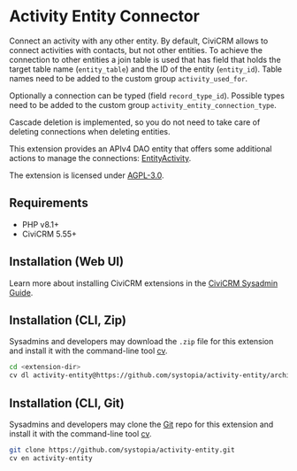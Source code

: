 # Activity Entity Connector

Connect an activity with any other entity. By default, CiviCRM allows to connect
activities with contacts, but not other entities. To achieve the connection to
other entities a join table is used that has field that holds the target table
name (`entity_table`) and the ID of the entity (`entity_id`). Table names need
to be added to the custom group `activity_used_for`.

Optionally a connection can be typed (field `record_type_id`). Possible types
need to be added to the custom group `activity_entity_connection_type`.

Cascade deletion is implemented, so you do not need to take care of deleting
connections when deleting entities.

This extension provides an APIv4 DAO entity that offers some additional actions
to manage the connections:
[EntityActivity](Civi/Api4/EntityActivity.php).

The extension is licensed under [AGPL-3.0](LICENSE.txt).

## Requirements

* PHP v8.1+
* CiviCRM 5.55+

## Installation (Web UI)

Learn more about installing CiviCRM extensions in the [CiviCRM Sysadmin Guide](https://docs.civicrm.org/sysadmin/en/latest/customize/extensions/).

## Installation (CLI, Zip)

Sysadmins and developers may download the `.zip` file for this extension and
install it with the command-line tool [cv](https://github.com/civicrm/cv).

```bash
cd <extension-dir>
cv dl activity-entity@https://github.com/systopia/activity-entity/archive/master.zip
```

## Installation (CLI, Git)

Sysadmins and developers may clone the [Git](https://en.wikipedia.org/wiki/Git) repo for this extension and
install it with the command-line tool [cv](https://github.com/civicrm/cv).

```bash
git clone https://github.com/systopia/activity-entity.git
cv en activity-entity
```
